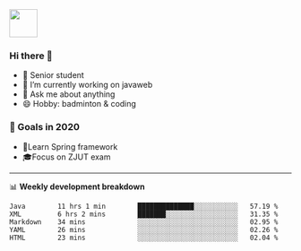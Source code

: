 <img src="https://github.com/egoist/egoist/raw/master/balloon.gif" width="50">

### Hi there 🐏

- 🌱 Senior student
- 🔭 I’m currently working on javaweb
- 💬 Ask me about anything
- 😄 Hobby: badminton & coding

### 🚀 Goals in 2020
+ 🍃Learn Spring framework
+ 🎓Focus on ZJUT exam
-------

📊 **Weekly development breakdown**
<!--START_SECTION:waka-->
```text
Java        11 hrs 1 min        ██████████████░░░░░░░░░░░   57.19 % 
XML         6 hrs 2 mins        ███████░░░░░░░░░░░░░░░░░░   31.35 % 
Markdown    34 mins             ░░░░░░░░░░░░░░░░░░░░░░░░░   02.95 % 
YAML        26 mins             ░░░░░░░░░░░░░░░░░░░░░░░░░   02.26 % 
HTML        23 mins             ░░░░░░░░░░░░░░░░░░░░░░░░░   02.04 %
```
<!--END_SECTION:waka-->
